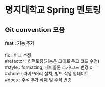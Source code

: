 # 명지대학교 Spring 멘토링
## Git convention 모음
#### feat : 기능 추가
fix : 버그 수정  
#refactor : 리팩토링(기능은 그대로 두고 코드 수정)  
#style : formatting, 세미콜론 추가/코드 변경 x  
#chore : 라이브러리 설치, 빌드 작업 업데이트  
#docs : 주석 추가 삭제 및 주석 변경
